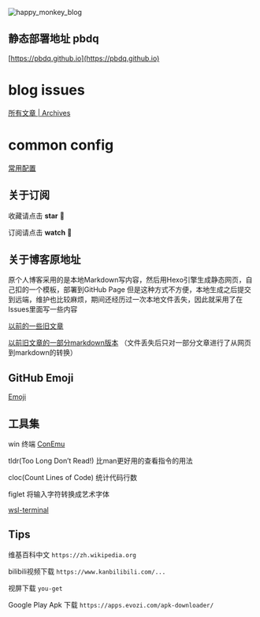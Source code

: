 ![happy_monkey_blog](https://raw.githubusercontent.com/v4if/blog/master/happy_monkey_blog.jpg)

## 静态部署地址 pbdq
[https://pbdq.github.io](https://pbdq.github.io)

# blog issues
[所有文章 | Archives](https://github.com/v4if/blog/issues)

# common config
[常用配置](https://github.com/v4if/blog/tree/master/commonconfig)


## 关于订阅
收藏请点击 <strong>star</strong> :bell:

订阅请点击 <strong>watch</strong> :telescope:

## 关于博客原地址
原个人博客采用的是本地Markdown写内容，然后用Hexo引擎生成静态网页，自己扣的一个模板，部署到GitHub Page
但是这种方式不方便，本地生成之后提交到远端，维护也比较麻烦，期间还经历过一次本地文件丢失，因此就采用了在Issues里面写一些内容

[以前的一些旧文章](https://v4if.github.io/archives/)

[以前旧文章的一部分markdown版本](https://github.com/v4if/blog/tree/master/markdown)
（文件丢失后只对一部分文章进行了从网页到markdown的转换）

## GitHub Emoji
[Emoji](https://www.webpagefx.com/tools/emoji-cheat-sheet/)


## 工具集 
win 终端  [ConEmu](https://conemu.github.io/)

tldr(Too Long Don’t Read!) 比man更好用的查看指令的用法

cloc(Count Lines of Code) 统计代码行数

figlet 将输入字符转换成艺术字体

[wsl-terminal](https://github.com/goreliu/wsl-terminal)

## Tips
维基百科中文 `https://zh.wikipedia.org`

bilibili视频下载 `https://www.kanbilibili.com/...`

视屏下载 ` you-get `

Google Play Apk 下载 `https://apps.evozi.com/apk-downloader/`
